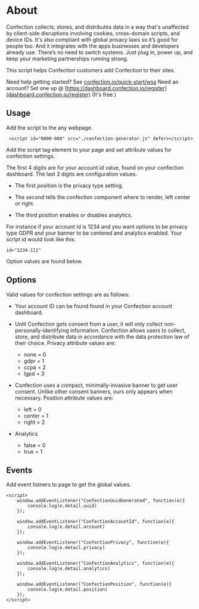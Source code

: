 # About

Confection collects, stores, and distributes data in a way that's unaffected by client-side disruptions involving cookies, cross-domain scripts, and device IDs. It's also compliant with global privacy laws so it’s good for people too. And it integrates with the apps businesses and developers already use. There’s no need to switch systems. Just plug in, power up, and keep your marketing partnerships running strong.

This script helps Confection customers add Confection to their sites.

Need help getting started? See [confection.io/quick-start/wss](https://confection.io/quick-start/wss) Need an account? Set one up @ [https://dashboard.confection.io/register](dashboard.confection.io/register) (It's free.)

## Usage
Add the script to the any webpage.

```
 <script id="0000-000" src="./confection-generator.js" defer></script>
```

Add the script tag element to your page and set attribute values for confection settings.

The first 4 digits are for your account id value, found on your confection dashboard.
The last 3 digits are configuration values.

- The first position is the privacy type setting.

- The second tells the confection component where to render, left center or right.

- The third position enables or disables analytics.

For instance if your account id is 1234 and you want options to be privacy type GDPR and your banner to be centered and analytics enabled. Your script id would look like this.

```
id="1234-111"
```

Option values are found below.

## Options


Valid values for confection settings are as follows:

* Your account ID can be found found in your Confection account dashboard.

- Until Confection gets consent from a user, it will only collect non-personally-identifying information.
Confection allows users to collect, store, and distribute data in accordance with the data protection law of their choice. Privacy attribute values are: 
    - none = 0 
    - gdpr = 1
    - ccpa = 2
    - lgpd = 3

- Confection uses a compact, minimally-invasive banner to get user consent. Unlike other consent banners, ours only appears when necessary. Position attribute values are:

    - left = 0
    - center = 1
    - right = 2

- Analytics
	- false = 0
	- true = 1

## Events

Add event listners to page to get the global values.

    <script>
        window.addEventListener("ConfectionUuidGenerated", function(e){
            console.log(e.detail.uuid)
        });
    
        window.addEventListener("ConfectionAccountId", function(e){
            console.log(e.detail.account)
        });
    
        window.addEventListener("ConfectionPrivacy", function(e){
            console.log(e.detail.privacy)
        });
    
        window.addEventListener("ConfectionAnalytics", function(e){
            console.log(e.detail.analytics)
        });
    
        window.addEventListener("ConfectionPosition", function(e){
            console.log(e.detail.position)
        });
    </script>

